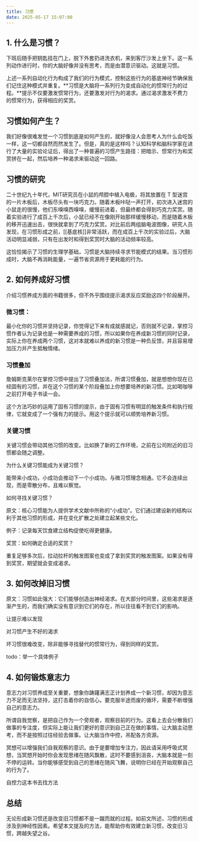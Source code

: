 ```yaml
---
title: 习惯
date: 2025-05-17 15:07:00
---
```


## 1. 什么是习惯？

下班后随手把钥匙挂在门上，脱下外套扔进洗衣机，来到客厅沙发上坐下。这一系列动作进行时，你的大脑好像并没有思考，而是由潜意识驱动。这就是习惯。

上述一系列自动化行为构成了我们的行为模式，控制这些行为的基底神经节确保我们记住这种模式并重复。**习惯是大脑将一系列行为变成自动化的惯常行为的过程。**提示不仅要激发惯常行为，还要激发对行为的渴求。通过渴求激发不费力的惯常行为，获得相应的奖赏。

## 习惯如何产生？

我们好像很难发觉一个习惯到底是如何产生的，就好像没人会思考人为什么会吃饭一样，这一切都自然而然发生了。但是，真的是这样吗？认知科学和脑科学家在进行了大量的实验论证后，得出了一种普遍的习惯产生路径：把暗示、惯常行为和奖赏拼在一起，然后培养一种渴求来驱动这一回路。

## 习惯的研究

二十世纪九十年代，MIT研究员在小鼠的颅腔中植入电极，将其放置在 T 型迷宫的一片木板后，木板尽头有一块巧克力。随着木板咔哒一声打开，初次进入迷宫的小鼠走的很慢，他们东嗅嗅西嗅嗅，缓慢前进着，但最终都会得到巧克力奖赏。随着实验进行了成百上千次后，小鼠已经不在像刚开始那样缓慢移动，而是随着木板的移开迅速出击，很快就拿到了巧克力奖赏。对比前后两组脑电波图像，研究人员发现，在习惯形成之前，[[基底核]]非常活跃，而在成百上千次的实验过后，大脑活动明显减弱，只有在出发时和得到奖赏时大脑的活动频率较高。

这恰恰揭示了习惯的生理学基础，习惯是大脑持续寻求节能模式的结果。当习惯形成时，大脑不再消耗能量，一遍节省资源用于更耗能的行为。

## 2. 如何养成好习惯

介绍习惯养成方面的书籍很多，但不外乎围绕提示渴求反应奖励这四个阶段展开。

### 微习惯：
最小化你的习惯并坚持记录，你觉得记下来有成就感就记，否则就不记录，掌控习惯作者认为记录也是一种需要养成的习惯，所以如果你在养成新习惯的同时记录，实际上你在养成两个习惯，这对本就难以养成的新习惯是一种负反馈，并且容易增加压力并产生抵触情绪。

### 习惯叠加

詹姆斯克莱尔在掌控习惯中提出了习惯叠加法，所谓习惯叠加，就是想想你现在已经固有的习惯，并在这个习惯的某个阶段叠加上你想要培养的新习惯。比如喝咖啡之前打开电子书读一会。

这个方法巧妙的运用了固有习惯的提示，由于固有习惯有明显的触发条件和执行规律，它就变成了一个强有力的提示。用这个提示就可以顺势培养新习惯。

### 关键习惯

关键习惯会带动其他习惯的改变。比如换了新的工作环境，之前在公司附近的旧习惯都会随之调整。

为什么关键习惯能成为关键习惯？

能带来小成功，小成功会推动下一个小成功。与微习惯理念相通。它不会连续出现，而是零散分布，且难以察觉。

如何寻找关键习惯？

原文：核心习惯能为人提供学术文献中所称的“小成功”。它们通过建设新的结构以利于其他习惯的形成，并在变化扩散之处建立起某些文化。

例子：记录每天饮食建立结构促使吃得更健康。

奖赏：如何确定合适的奖赏？

重复足够多次后，拉动拉杆的触发图案也变成了拿到奖赏的触发图案。如果没有得到奖赏，期望就会变成渴求。

## 3. 如何改掉旧习惯

原文：习惯如此强大：它们能够创造出神经渴求。在大部分时间里，这些渴求是逐渐产生的，而我们确实没有意识到它们的存在，所以往往看不到它们的影响。

让提示难以发现

对习惯产生不好的渴求

坏习惯很难改变，除非能够寻找替代的惯常行为，得到同样的奖赏。

todo：举一个具体例子

## 4. 如何锻炼意志力

意志力对习惯养成至关重要，想象你踌躇满志正计划养成一个新习惯，却因为意志力不足而无法坚持，这打击着你的自信心。要克服半途而废的循环，需要不断增强自己的意志力。

所谓自我觉察，是把自己作为一个旁观者，观察目前的行为。这看上去会分散我们做事的专注度，但实际上能让我们更好的意识到自己正在做的事情，让大脑主动思考，而不是按照过往经验去做事。让大脑当作中控，吊配各方资源。

冥想可以增强我们自我观察的意识。由于是要增加专注力，因此请采用呼吸式冥想，当冥想开始时你会发现思绪在随风飘散，这时不要感到沮丧，大脑本就是一刻不停的运转。当你能够感受到自己的思绪在随风飞舞，说明你已经在开始观察自己的行为了。

自控力这本书去找方法

## 总结

无论形成新习惯还是改变旧习惯都不是一蹴而就的过程。如前文所述，习惯的形成涉及到神经性因素。希望本文提及的方法，能帮助你有效建立新习惯，改变旧习惯，跨越失望之谷。
